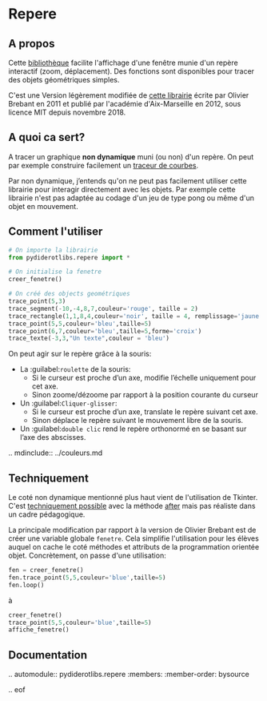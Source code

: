# Repere

## A propos
Cette [bibliothèque](https://github.com/cspaier/thonny/blob/diderot/Thonny/Lib/site-packages/repere.py) facilite l'affichage d'une fenêtre munie d'un repère interactif (zoom, déplacement). Des fonctions sont disponibles pour tracer des objets géométriques simples.

C'est une Version légèrement modifiée de [cette librairie](https://www.pedagogie.ac-aix-marseille.fr/jcms/c_122350/fr/ressources-graphiques-pour-python) écrite par Olivier Brebant en 2011 et publié par l'académie d'Aix-Marseille en 2012, sous licence MIT depuis novembre 2018.


## A quoi ca sert?
A tracer un graphique **non dynamique** muni (ou non) d'un repère.
On peut par exemple construire facilement un [traceur de courbes](https://gist.github.com/cspaier/3c67ddb66218ee53e7deaef6a61aeb8a).

Par non dynamique, j’entends qu'on ne peut pas facilement utiliser cette librairie pour interagir directement avec les objets. Par exemple cette librairie n'est pas adaptée au codage d'un jeu de type pong ou même d'un objet en mouvement.


## Comment l'utiliser
```python
# On importe la librairie
from pydiderotlibs.repere import *

# On initialise la fenetre
creer_fenetre()

# On créé des objects geométriques
trace_point(5,3)
trace_segment(-10,-4,8,7,couleur='rouge', taille = 2)
trace_rectangle(1,1,8,4,couleur='noir', taille = 4, remplissage='jaune')
trace_point(5,5,couleur='bleu',taille=5)
trace_point(6,7,couleur='bleu',taille=5,forme='croix')
trace_texte(-3,3,"Un texte",couleur = 'bleu')
```

On peut agir sur le repère grâce à la souris:

- La :guilabel:`roulette` de la souris:
  - Si le curseur est proche d’un axe, modifie l’échelle uniquement pour cet axe.
  - Sinon zoome/dézoome par rapport à la position courante du curseur
- Un :guilabel:`Cliquer-glisser`:
  - Si le curseur est proche d’un axe, translate le repère suivant cet axe.
  - Sinon déplace le repère suivant le mouvement libre de la souris.
- Un :guilabel:`double clic` rend le repère orthonormé en se basant sur l’axe des abscisses.


.. mdinclude:: ../couleurs.md


## Techniquement

Le coté non dynamique mentionné plus haut vient de l'utilisation de Tkinter. C'est [techniquement possible](https://stackoverflow.com/questions/459083/how-do-you-run-your-own-code-alongside-tkinters-event-loop) avec la méthode [after](http://effbot.org/tkinterbook/widget.htm#Tkinter.Widget.after-method) mais pas réaliste dans un cadre pédagogique.

La principale modification par rapport à la version de Olivier Brebant est de créer une variable globale `fenetre`.
Cela simplifie l'utilisation pour les élèves auquel on cache le coté méthodes et attributs de la programmation orientée objet. Concrètement, on passe d'une utilisation:

```python
fen = creer_fenetre()
fen.trace_point(5,5,couleur='blue',taille=5)
fen.loop()
```

à
```python
creer_fenetre()
trace_point(5,5,couleur='blue',taille=5)
affiche_fenetre()
```

## Documentation


.. automodule:: pydiderotlibs.repere
    :members:
    :member-order: bysource

.. eof
